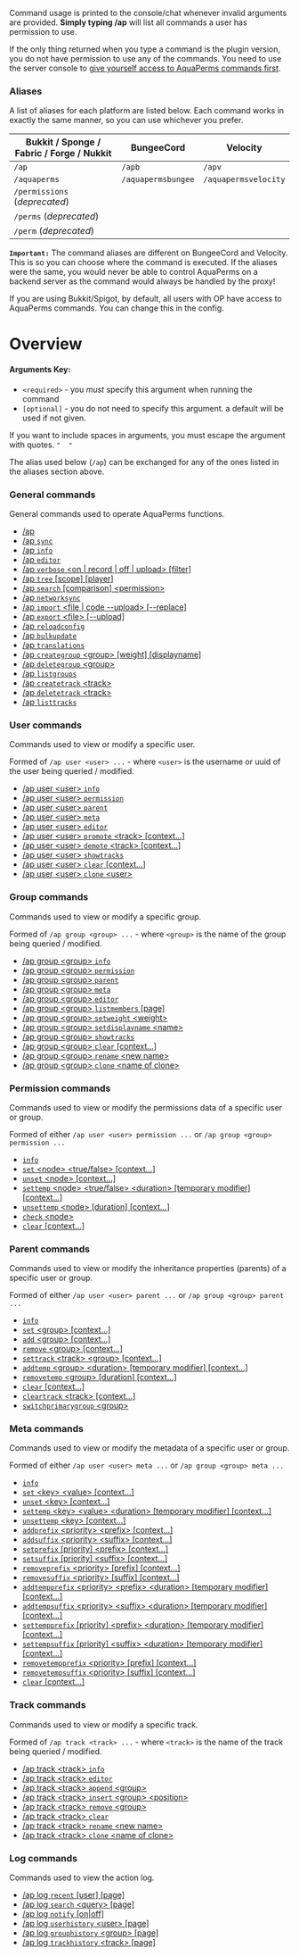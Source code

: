 Command usage is printed to the console/chat whenever invalid arguments are provided. **Simply typing /ap** will list all commands a user has permission to use.

If the only thing returned when you type a command is the plugin version, you do not have permission to use any of the commands. You need to use the server console to [give yourself access to AquaPerms commands first](Usage#granting-full-access-to-modify-permissions).

### Aliases
A list of aliases for each platform are listed below. Each command works in exactly the same manner, so you can use whichever you prefer.

| Bukkit / Sponge / Fabric / Forge / Nukkit | BungeeCord         | Velocity             |
|-------------------------------------------|--------------------|----------------------|
| `/ap`                                     | `/apb`             | `/apv`               |
| `/aquaperms`                              | `/aquapermsbungee` | `/aquapermsvelocity` |
| `/permissions` (*deprecated*)             |                    |                      |
| `/perms` (*deprecated*)                   |                    |                      |
| `/perm` (*deprecated*)                    |                    |                      |

**`Important:`** The command aliases are different on BungeeCord and Velocity. This is so you can choose where the command is executed. If the aliases were the same, you would never be able to control AquaPerms on a backend server as the command would always be handled by the proxy!

If you are using Bukkit/Spigot, by default, all users with OP have access to AquaPerms commands. You can change this in the config.

# Overview
#### Arguments Key:
* `<required>` - you *must* specify this argument when running the command
* `[optional]` - you do not need to specify this argument. a default will be used if not given.

If you want to include spaces in arguments, you must escape the argument with quotes. `"  "`

The alias used below (`/ap`) can be exchanged for any of the ones listed in the aliases section above.

### General commands
General commands used to operate AquaPerms functions.

*  [/ap](General-Commands#ap)
*  [/ap `sync`](General-Commands#ap-sync)
*  [/ap `info`](General-Commands#ap-info)
*  [/ap `editor`](General-Commands#ap-editor-type)
*  [/ap `verbose` \<on | record | off | upload\> [filter]](General-Commands#ap-verbose-onrecordoffupload-filter)
*  [/ap `tree` [scope] [player]](General-Commands#ap-tree-scope-player)
*  [/ap `search` [comparison] \<permission\>](General-Commands#ap-search-comparison-permission)
*  [/ap `networksync`](General-Commands#ap-networksync)
*  [/ap `import` \<file | code --upload\> [--replace]](General-Commands#ap-import-filecode---upload---replace)
*  [/ap `export` \<file\> [--upload]](General-Commands#ap-export-file--upload)
*  [/ap `reloadconfig`](General-Commands#ap-reloadconfig)
*  [/ap `bulkupdate`](General-Commands#ap-bulkupdate-data-type-action-action-field-action-value-constraints)
*  [/ap `translations`](General-Commands#ap-translations)
*  [/ap `creategroup` \<group\> [weight] [displayname]](General-Commands#ap-creategroup-name-weight-displayname)
*  [/ap `deletegroup` \<group\>](General-Commands#ap-deletegroup-name)
*  [/ap `listgroups`](General-Commands#ap-listgroups)
*  [/ap `createtrack` \<track\>](General-Commands#ap-createtrack-name)
*  [/ap `deletetrack` \<track\>](General-Commands#ap-deletetrack-name)
*  [/ap `listtracks`](General-Commands#ap-listtracks)

### User commands
Commands used to view or modify a specific user.

Formed of `/ap user <user> ...` - where `<user>` is the username or uuid of the user being queried / modified.
*  [/ap user \<user\> `info`](User-Commands#ap-user-user-info)
*  [/ap user \<user\> `permission`](Permission-Commands)
*  [/ap user \<user\> `parent`](Parent-Commands)
*  [/ap user \<user\> `meta`](Meta-Commands)
*  [/ap user \<user\> `editor`](User-Commands#ap-user-user-editor)
*  [/ap user \<user\> `promote` \<track\> [context...]](User-Commands#ap-user-user-promote-track-context)
*  [/ap user \<user\> `demote` \<track\> [context...]](User-Commands#ap-user-user-demote-track-context)
*  [/ap user \<user\> `showtracks`](User-Commands#ap-user-user-showtracks)
*  [/ap user \<user\> `clear` [context...]](User-Commands#ap-user-user-clear-context)
*  [/ap user \<user\> `clone` \<user\>](User-Commands#ap-user-user-clone-user)

### Group commands
Commands used to view or modify a specific group.

Formed of `/ap group <group> ...` - where `<group>` is the name of the group being queried / modified.
*  [/ap group \<group\> `info`](Group-Commands#ap-group-group-info)
*  [/ap group \<group\> `permission`](Permission-Commands)
*  [/ap group \<group\> `parent`](Parent-Commands)
*  [/ap group \<group\> `meta`](Meta-Commands)
*  [/ap group \<group\> `editor`](Group-Commands#ap-group-group-editor)
*  [/ap group \<group\> `listmembers` [page]](Group-Commands#ap-group-group-listmembers-page)
*  [/ap group \<group\> `setweight` \<weight\>](Group-Commands#ap-group-group-setweight-weight)
*  [/ap group \<group\> `setdisplayname` \<name\>](Group-Commands#ap-group-group-setdisplayname-name)
*  [/ap group \<group\> `showtracks`](Group-Commands#ap-group-group-showtracks)
*  [/ap group \<group\> `clear` [context...]](Group-Commands#ap-group-group-clear-context)
*  [/ap group \<group\> `rename` \<new name\>](Group-Commands#ap-group-group-rename-new-name)
*  [/ap group \<group\> `clone` \<name of clone\>](Group-Commands#ap-group-group-clone-new-name)

### Permission commands
Commands used to view or modify the permissions data of a specific user or group.

Formed of either `/ap user <user> permission ...` or `/ap group <group> permission ...`
*  [`info`](Permission-Commands#ap-usergroup-usergroup-permission-info)
*  [`set` \<node\> \<true/false\> [context...]](Permission-Commands#ap-usergroup-usergroup-permission-set-node-truefalse-context)
*  [`unset` \<node\> [context...]](Permission-Commands#ap-usergroup-usergroup-permission-unset-node-context)
*  [`settemp` \<node\> \<true/false\> \<duration\> [temporary modifier] [context...]](Permission-Commands#ap-usergroup-usergroup-permission-settemp-node-truefalse-duration-temporary-modifier-context)
*  [`unsettemp` \<node\> [duration] [context...]](Permission-Commands#ap-usergroup-usergroup-permission-unsettemp-node-duration-context)
*  [`check` \<node\>](Permission-Commands#ap-usergroup-usergroup-permission-check-node)
*  [`clear` [context...]](Permission-Commands#ap-usergroup-usergroup-permission-clear-context)

### Parent commands
Commands used to view or modify the inheritance properties (parents) of a specific user or group.

Formed of either `/ap user <user> parent ...` or `/ap group <group> parent ...`
*  [`info`](Parent-Commands#ap-usergroup-usergroup-parent-info)
*  [`set` \<group\> [context...]](Parent-Commands#ap-usergroup-usergroup-parent-set-group-context)
*  [`add` \<group\> [context...]](Parent-Commands#ap-usergroup-usergroup-parent-add-group-context)
*  [`remove` \<group\> [context...]](Parent-Commands#ap-usergroup-usergroup-parent-remove-group-context)
*  [`settrack` \<track\> \<group\> [context...]](Parent-Commands#ap-usergroup-usergroup-parent-settrack-track-group-context)
*  [`addtemp` \<group\> \<duration\> [temporary modifier] [context...]](Parent-Commands#ap-usergroup-usergroup-parent-addtemp-group-duration-temporary-modifier-context)
*  [`removetemp` \<group\> [duration] [context...]](Parent-Commands#ap-usergroup-usergroup-parent-removetemp-group-duration-context)
*  [`clear` [context...]](Parent-Commands#ap-usergroup-usergroup-parent-clear-context)
*  [`cleartrack` \<track\> [context...]](Parent-Commands#ap-usergroup-usergroup-parent-cleartrack-track-context)
*  [`switchprimarygroup` \<group\>](Parent-Commands#ap-user-user-parent-switchprimarygroup-group)

### Meta commands
Commands used to view or modify the metadata of a specific user or group.

Formed of either `/ap user <user> meta ...` or `/ap group <group> meta ...`
*  [`info`](Meta-Commands#ap-usergroup-usergroup-meta-info)
*  [`set` \<key\> \<value\> [context...]](Meta-Commands#ap-usergroup-usergroup-meta-set-key-value-context)
*  [`unset` \<key\> [context...]](Meta-Commands#ap-usergroup-usergroup-meta-unset-key-value-context)
*  [`settemp` \<key\> \<value\> \<duration\> [temporary modifier] [context...]](Meta-Commands#ap-usergroup-usergroup-meta-settemp-key-value-duration-temporary-modifier-context)
*  [`unsettemp` \<key\> [context...]](Meta-Commands#ap-usergroup-usergroup-meta-unsettemp-key-context)
*  [`addprefix` \<priority\> \<prefix\> [context...]](Meta-Commands#ap-usergroup-usergroup-meta-addprefix-priority-prefix-context)
*  [`addsuffix` \<priority\> \<suffix\> [context...]](Meta-Commands#ap-usergroup-usergroup-meta-addsuffix-priority-suffix-context)
*  [`setprefix` [priority] \<prefix\> [context...]](Meta-Commands#ap-usergroup-usergroup-meta-setprefix-priority-prefix-context)
*  [`setsuffix` [priority] \<suffix\> [context...]](Meta-Commands#ap-usergroup-usergroup-meta-setsuffix-priority-suffix-context)
*  [`removeprefix` \<priority\> [prefix] [context...]](Meta-Commands#ap-usergroup-usergroup-meta-removeprefix-priority-prefix-context)
*  [`removesuffix` \<priority\> [suffix] [context...]](Meta-Commands#ap-usergroup-usergroup-meta-removesuffix-priority-suffix-context)
*  [`addtempprefix` \<priority\> \<prefix\> \<duration\> [temporary modifier] [context...]](Meta-Commands#ap-usergroup-usergroup-meta-addtempprefix-priority-prefix-duration-temporary-modifier-context)
*  [`addtempsuffix` \<priority\> \<suffix\> \<duration\> [temporary modifier] [context...]](Meta-Commands#ap-usergroup-usergroup-meta-addtempsuffix-priority-suffix-duration-temporary-modifier-context)
*  [`settempprefix` [priority] \<prefix\> \<duration\> [temporary modifier] [context...]](Meta-Commands#ap-usergroup-usergroup-meta-settempprefix-priority-prefix-duration-temporary-modifier-context)
*  [`settempsuffix` [priority] \<suffix\> \<duration\> [temporary modifier] [context...]](Meta-Commands#ap-usergroup-usergroup-meta-settempsuffix-priority-suffix-duration-temporary-modifier-context)
*  [`removetempprefix` \<priority\> [prefix] [context...]](Meta-Commands#ap-usergroup-usergroup-meta-removetempprefix-priority-prefix-context)
*  [`removetempsuffix` \<priority\> [suffix] [context...]](Meta-Commands#ap-usergroup-usergroup-meta-removetempsuffix-priority-suffix-context)
*  [`clear` [context...]](Meta-Commands#ap-usergroup-usergroup-meta-clear-context)

### Track commands
Commands used to view or modify a specific track.

Formed of `/ap track <track> ...` - where `<track>` is the name of the track being queried / modified.
*  [/ap track \<track\> `info`](Track-Commands#ap-track-track-info)
*  [/ap track \<track\> `editor`](Track-Commands#ap-track-track-editor)
*  [/ap track \<track\> `append` \<group\>](Track-Commands#ap-track-track-append-group)
*  [/ap track \<track\> `insert` \<group\> \<position\>](Track-Commands#ap-track-track-insert-group-position)
*  [/ap track \<track\> `remove` \<group\>](Track-Commands#ap-track-track-remove-group)
*  [/ap track \<track\> `clear`](Track-Commands#ap-track-track-clear)
*  [/ap track \<track\> `rename` \<new name\>](Track-Commands#ap-track-track-rename-new-name)
*  [/ap track \<track\> `clone` \<name of clone\>](Track-Commands#ap-track-track-clone-new-name)

### Log commands
Commands used to view the action log.
*  [/ap log `recent` [user] [page]](Log-Commands#ap-log-recent-user-page)
*  [/ap log `search` \<query\> [page]](Log-Commands#ap-log-search-query-page)
*  [/ap log `notify` [on|off]](Log-Commands#ap-log-notify-onoff)
*  [/ap log `userhistory` \<user\> [page]](Log-Commands#ap-log-userhistory-user-page)
*  [/ap log `grouphistory` \<group\> [page]](Log-Commands#ap-log-grouphistory-group-page)
*  [/ap log `trackhistory` \<track\> [page]](Log-Commands#ap-log-trackhistory-track-page)
